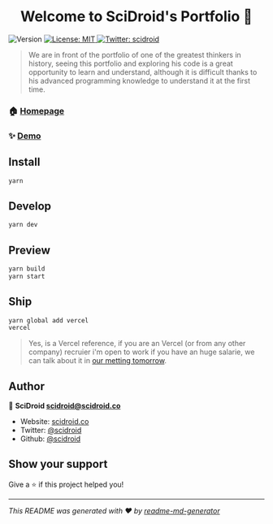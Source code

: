 <h1 align="center">Welcome to SciDroid's Portfolio 👋</h1>
<p>
  <img alt="Version" src="https://img.shields.io/badge/version-1.0.0-blue.svg?cacheSeconds=2592000" />
  <a href="#" target="_blank">
    <img alt="License: MIT" src="https://img.shields.io/badge/License-MIT-yellow.svg" />
  </a>
  <a href="https://twitter.com/scidroid" target="_blank">
    <img alt="Twitter: scidroid" src="https://img.shields.io/twitter/follow/scidroid.svg?style=social" />
  </a>
</p>

> We are in front of the portfolio of one of the greatest thinkers in history, seeing this portfolio and exploring his code is a great opportunity to learn and understand, although it is difficult thanks to his advanced programming knowledge to understand it at the first time.

### 🏠 [Homepage](https://scidroid.co)

### ✨ [Demo](https://scidroid.co)

## Install

```sh
yarn
```

## Develop

```sh
yarn dev
```

## Preview

```sh
yarn build
yarn start
```

## Ship

```sh
yarn global add vercel
vercel
```

> Yes, is a Vercel reference, if you are an Vercel (or from any other company) recruier i'm open to work if you have an huge salarie, we can talk about it in [our metting tomorrow](mailto:scidroid@scidroid.co?cc=scidroidgames@gmail.com&subject=Hi%2C%20I%20have%20an%20amazing%20oportunity%20for%20you).

## Author

👤 **SciDroid <scidroid@scidroid.co>**

- Website: [scidroid.co](https://scidroid.co)
- Twitter: [@scidroid](https://twitter.com/scidroid)
- Github: [@scidroid](https://github.com/scidroid)

## Show your support

Give a ⭐️ if this project helped you!

---

_This README was generated with ❤️ by [readme-md-generator](https://github.com/kefranabg/readme-md-generator)_
